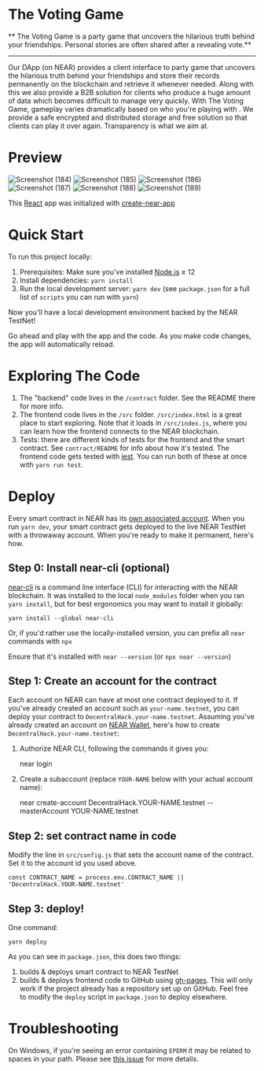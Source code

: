 The Voting Game
==================
** The Voting Game is a party game that uncovers the hilarious truth behind your friendships. Personal stories are often shared after a revealing vote.**

<hr/>

Our DApp (on NEAR) provides a client interface to party game that uncovers the hilarious truth behind your friendships and store their records permanently on the blockchain and retrieve it whenever needed. Along with this we also provide a B2B solution for clients who produce a huge amount of data which becomes difficult to manage very quickly. With The Voting Game, gameplay varies dramatically based on who you're playing with . We provide a safe encrypted and distributed storage and free solution so that clients can play it over again. Transparency is what we aim at.

Preview
===========
![Screenshot (184)](https://user-images.githubusercontent.com/75828535/135623444-8cdec395-55ee-4527-8f1d-93ed965b122a.png)
![Screenshot (185)](https://user-images.githubusercontent.com/75828535/135623456-270a9f6e-73ba-41b3-b118-794cb5c9f46a.png)
![Screenshot (186)](https://user-images.githubusercontent.com/75828535/135623459-3659828a-0e9f-43f3-bf96-bfd9dacc0a38.png)
![Screenshot (187)](https://user-images.githubusercontent.com/75828535/135623461-1973f2bc-9a0c-4af5-868f-e221a698db99.png)
![Screenshot (188)](https://user-images.githubusercontent.com/75828535/135623462-965d95c8-ed47-4409-b1e1-5ee03a73beea.png)
![Screenshot (189)](https://user-images.githubusercontent.com/75828535/135623465-3a697c39-2d9e-4655-a83e-375c08592ab5.png)



This [React] app was initialized with [create-near-app]


Quick Start
===========

To run this project locally:

1. Prerequisites: Make sure you've installed [Node.js] ≥ 12
2. Install dependencies: `yarn install`
3. Run the local development server: `yarn dev` (see `package.json` for a
   full list of `scripts` you can run with `yarn`)

Now you'll have a local development environment backed by the NEAR TestNet!

Go ahead and play with the app and the code. As you make code changes, the app will automatically reload.


Exploring The Code
==================

1. The "backend" code lives in the `/contract` folder. See the README there for
   more info.
2. The frontend code lives in the `/src` folder. `/src/index.html` is a great
   place to start exploring. Note that it loads in `/src/index.js`, where you
   can learn how the frontend connects to the NEAR blockchain.
3. Tests: there are different kinds of tests for the frontend and the smart
   contract. See `contract/README` for info about how it's tested. The frontend
   code gets tested with [jest]. You can run both of these at once with `yarn
   run test`.


Deploy
======

Every smart contract in NEAR has its [own associated account][NEAR accounts]. When you run `yarn dev`, your smart contract gets deployed to the live NEAR TestNet with a throwaway account. When you're ready to make it permanent, here's how.


Step 0: Install near-cli (optional)
-------------------------------------

[near-cli] is a command line interface (CLI) for interacting with the NEAR blockchain. It was installed to the local `node_modules` folder when you ran `yarn install`, but for best ergonomics you may want to install it globally:

    yarn install --global near-cli

Or, if you'd rather use the locally-installed version, you can prefix all `near` commands with `npx`

Ensure that it's installed with `near --version` (or `npx near --version`)


Step 1: Create an account for the contract
------------------------------------------

Each account on NEAR can have at most one contract deployed to it. If you've already created an account such as `your-name.testnet`, you can deploy your contract to `DecentralHack.your-name.testnet`. Assuming you've already created an account on [NEAR Wallet], here's how to create `DecentralHack.your-name.testnet`:

1. Authorize NEAR CLI, following the commands it gives you:

      near login

2. Create a subaccount (replace `YOUR-NAME` below with your actual account name):

      near create-account DecentralHack.YOUR-NAME.testnet --masterAccount YOUR-NAME.testnet


Step 2: set contract name in code
---------------------------------

Modify the line in `src/config.js` that sets the account name of the contract. Set it to the account id you used above.

    const CONTRACT_NAME = process.env.CONTRACT_NAME || 'DecentralHack.YOUR-NAME.testnet'


Step 3: deploy!
---------------

One command:

    yarn deploy

As you can see in `package.json`, this does two things:

1. builds & deploys smart contract to NEAR TestNet
2. builds & deploys frontend code to GitHub using [gh-pages]. This will only work if the project already has a repository set up on GitHub. Feel free to modify the `deploy` script in `package.json` to deploy elsewhere.


Troubleshooting
===============

On Windows, if you're seeing an error containing `EPERM` it may be related to spaces in your path. Please see [this issue](https://github.com/zkat/npx/issues/209) for more details.


  [React]: https://reactjs.org/
  [create-near-app]: https://github.com/near/create-near-app
  [Node.js]: https://nodejs.org/en/download/package-manager/
  [jest]: https://jestjs.io/
  [NEAR accounts]: https://docs.near.org/docs/concepts/account
  [NEAR Wallet]: https://wallet.testnet.near.org/
  [near-cli]: https://github.com/near/near-cli
  [gh-pages]: https://github.com/tschaub/gh-pages
